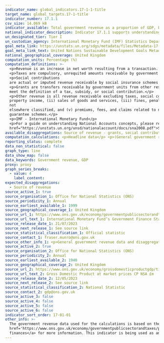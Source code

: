 ```yaml
---
indicator_name: global_indicators.17-1-1-title
target_name: global_targets.17-1-title
indicator_number: 17.1.1
csv_size: 14.069 kB
indicator_available: Total government revenue as a proportion of GDP, by source
national_indicator_description: Indicator 17.1.1 supports understanding countries’ domestic revenue mobilization in the form of tax and non-tax sources.
un_designated_tier: Tier I
un_custodian_agency: International Monetary Fund (IMF) Statistics Department (Government Finance Division)
goal_meta_link: https://unstats.un.org/sdgs/metadata/files/Metadata-17-01-01.pdf
goal_meta_link_text: United Nations Sustainable Development Goals Metadata (PDF 469 KB)
national_geographical_coverage: United Kingdom
computation_units: Percentage (%)
computation_definitions: >-
  <p>Revenue is an increase in net worth resulting from a transaction. It is a fiscal indicator for assessing the sustainability of fiscal activities.</p>
  <p>Taxes are compulsory, unrequited amounts receivable by government units from institutional units.</p>
  <p>Social contributions
  are actual or imputed revenue receivable by social insurance schemes to make provision for social insurance benefits payable.</p>
  <p>Grants are transfers receivable by government units from other resident or non-resident government units or international organizations, and that do not
  meet the definition of a tax, subsidy, or social contribution.</p>
  <p>Other revenue is all revenue receivable excluding taxes, social contributions, and grants. It comprises (i) 
  property income, (ii) sales of goods and services, (iii) fines, penalties, and forfeits, (iv) transfers
  not 
  elsewhere classified, and (v) premiums, fees, and claims related to non-life insurance and standardised 
  guarantee schemes.</p>
  <p>IMF - International Monetary Fund</p>
  <p>For a guide on understanding National Accounts concepts, please refer to <a
  href="https://unstats.un.org/unsd/nationalaccount/docs/sna2008.pdf">System of National Accounts 2008</a> and <a href="https://www.ons.gov.uk/economy/nationalaccounts/uksectoraccounts/methodologies/aguidetotheuknationalaccountsmarch2020">A guide to UK National Accounts March 2020.</a></p>
available_disaggregations: Source of revenue - grants, social contributions, taxes, and other revenue. See Source 1 on the sources tab for additional disaggregations.
computation_calculations: <p>Headline data</p> <p>(General government revenue / GDP) * 100</p><p>Disaggregated data</p> <p>(Revenue source/ GDP) * 100</p>
reporting_status: complete
data_non_statistical: false
graph_type: line
data_show_map: false
data_keywords: Government revenue, GDP
proxy: proxy
graph_series_breaks:
  - value: 4
    label_content: 
expected_disaggregations:
  - Source of revenue
source_active_1: true
source_organisation_1: Office for National Statistics (ONS)
source_periodicity_1: Annual
source_earliest_available_1: 1999
source_geographical_coverage_1: United Kingdom
source_url_1: https://www.ons.gov.uk/economy/governmentpublicsectorandtaxes/publicsectorfinance/datasets/internationalmonetaryfundsgovernmentfinancestatisticsframeworkinthepublicsectorfinancesappendixe
source_url_text_1: International Monetary Fund’s Government Finance Statistics framework in the public sector finances Appendix E
source_release_date_1: 21/07/2023
source_next_release_1: See source link
source_statistical_classification_1: Official statistic
source_contact_1: fraser.munro@ons.gov.uk 
source_other_info_1: <p>General government revenue data and disaggregations are acquired from tab SO-GG for <b>calendar year</b>, Code 1 Revenue and its sub-codes 11, 12, 13, and 14.</p><p>Please note that while the source dataset is published monthly, the SDG indicator is updated annually.</p>
source_active_2: true
source_organisation_2: Office for National Statistics (ONS)
source_periodicity_2: Annual
source_earliest_available_2: 1948
source_geographical_coverage_2: United Kingdom
source_url_2: https://www.ons.gov.uk/economy/grossdomesticproductgdp/timeseries/bktl/pn2?referrer=search&searchTerm=bktl
source_url_text_2: Gross Domestic Product at market prices CP NSA £m
source_release_date_2: 12/05/2023
source_next_release_2: See source link
source_statistical_classification_2: National Statistic
source_contact_2: gdp@ons.gov.uk
source_active_3: false
source_active_4: false
source_active_5: false
source_active_6: false
indicator_sort_order: 17-01-01
other_info: >-
  The government revenue data used for the calculations is based on the <a href='https://www.imf.org/external/np/sta/gfsm/'>IMF’s Government Finance Statistics Manual 2014 (GFSM)</a>. See the <a
  href='https://www.ons.gov.uk/economy/governmentpublicsectorandtaxes/publicsectorfinance/methodologies/internationalmonetaryfundsgovernmentfinancestatisticsframeworkinthepublicsectorfinances'>International Monetary Fund's Government Finance Statistics framework in the public sector
  finances</a> for more information. This indicator is being used as an approximation of the UN SDG Indicator. Where possible, we will work to identify or develop UK data to meet the global indicator specification. This indicator has been identified in collaboration with topic experts.
---
```

